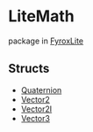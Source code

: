 # LiteMath
package in [FyroxLite](../README.md)
## Structs
* [Quaternion](../LiteMath/Quaternion.md)
* [Vector2](../LiteMath/Vector2.md)
* [Vector2I](../LiteMath/Vector2I.md)
* [Vector3](../LiteMath/Vector3.md)
